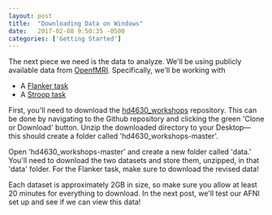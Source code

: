```yaml
---
layout: post
title:  "Downloading Data on Windows"
date:   2017-02-08 9:50:35 -0500
categories: ['Getting Started']
---
```


The next piece we need is the data to analyze. We'll be using publicly available data from [OpenfMRI][open]. Specifically, we'll be working with

* A [Flanker task][flanker]
* A [Stroop task][stroop] 

First, you'll need to download the [hd4630_workshops][git] repository. This can be done by navigating to the Github repository and clicking the green 'Clone or Download' button. Unzip the downloaded directory to your Desktop&mdash; this should create a folder called 'hd4630_workshops-master'.

Open 'hd4630_workshops-master' and create a new folder called 'data.' You'll need to download the two datasets and store them, unzipped, in that 'data' folder. For the Flanker task, make sure to download the revised data!

Each dataset is approximately 2GB in size, so make sure you allow at least 20 minutes for everything to download. In the next post, we'll test our AFNI set up and see if we can view this data!


[open]: https://openfmri.org/
[flanker]: https://openfmri.org/dataset/ds000102/
[stroop]: https://openfmri.org/dataset/ds000164/
[git]: https://github.com/emdupre/hd4630_workshops/
